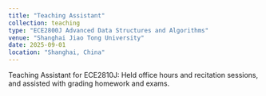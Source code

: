 ```yaml
---
title: "Teaching Assistant"
collection: teaching
type: "ECE2800J Advanced Data Structures and Algorithms"
venue: "Shanghai Jiao Tong University"
date: 2025-09-01
location: "Shanghai, China"
---
```


Teaching Assistant for ECE2810J: Held office hours and recitation sessions, and assisted with grading homework and exams.
